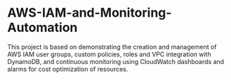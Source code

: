 # AWS-IAM-and-Monitoring-Automation
This project is based on demonstrating the creation and management of AWS IAM user groups, custom policies, roles and VPC integration with DynamoDB, and continuous monitoring using CloudWatch dashboards and alarms for cost optimization of resources.
